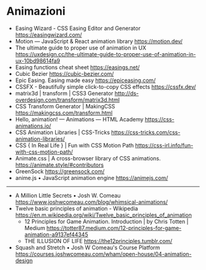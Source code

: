 # Animazioni



* Easing Wizard - CSS Easing Editor and Generator <https://easingwizard.com/>
* Motion — JavaScript & React animation library <https://motion.dev/>
* The ultimate guide to proper use of animation in UX <https://uxdesign.cc/the-ultimate-guide-to-proper-use-of-animation-in-ux-10bd98614fa9>
* Easing functions cheat sheet <https://easings.net/>
* Cubic Bezier <https://cubic-bezier.com/>
* Epic Easing. Easing made easy <https://epiceasing.com/>
* CSSFX - Beautifully simple click-to-copy CSS effects <https://cssfx.dev/>
* matrix3d | transform | CSS3 Generator <http://ds-overdesign.com/transform/matrix3d.html>
* CSS Transform Generator | MakingCSS <https://makingcss.com/transform.html>
* Hello, animation! — Animations — HTML Academy <https://css-animations.io/>
* CSS Animation Libraries | CSS-Tricks <https://css-tricks.com/css-animation-libraries/>
* CSS { In Real Life } | Fun with CSS Motion Path <https://css-irl.info/fun-with-css-motion-path/>
* Animate.css | A cross-browser library of CSS animations. <https://animate.style/#contributors>
* GreenSock <https://greensock.com/>
* anime.js • JavaScript animation engine <https://animejs.com/>


******

* A Million Little Secrets • Josh W. Comeau <https://www.joshwcomeau.com/blog/whimsical-animations/>
* Twelve basic principles of animation - Wikipedia <https://en.m.wikipedia.org/wiki/Twelve_basic_principles_of_animation>
  * 12 Principles for Game Animation. Introduction | by Chris Totten | Medium <https://totter87.medium.com/12-principles-for-game-animation-a9137ef44345>
  * THE ILLUSION OF LIFE <https://the12principles.tumblr.com/>
* Squash and Stretch • Josh W Comeau's Course Platform <https://courses.joshwcomeau.com/wham/open-house/04-animation-design>


